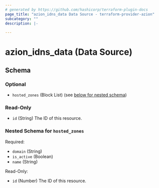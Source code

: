 ```yaml
---
# generated by https://github.com/hashicorp/terraform-plugin-docs
page_title: "azion_idns_data Data Source - terraform-provider-azion"
subcategory: ""
description: |-
  
---
```


# azion_idns_data (Data Source)





<!-- schema generated by tfplugindocs -->
## Schema

### Optional

- `hosted_zones` (Block List) (see [below for nested schema](#nestedblock--hosted_zones))

### Read-Only

- `id` (String) The ID of this resource.

<a id="nestedblock--hosted_zones"></a>
### Nested Schema for `hosted_zones`

Required:

- `domain` (String)
- `is_active` (Boolean)
- `name` (String)

Read-Only:

- `id` (Number) The ID of this resource.


